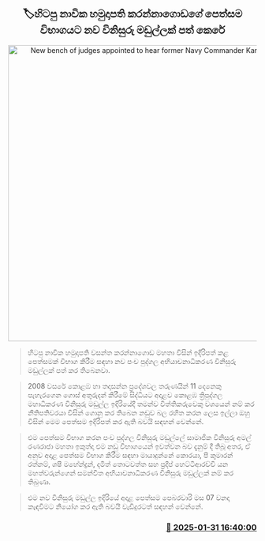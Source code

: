 <p align='center'><b><h2 align='center' title='New bench of judges appointed to hear former Navy Commander Karannagoda's petition'>🏷හිටපු නාවික හමුදාපති කරන්නාගොඩගේ පෙත්සම විභාගයට නව විනිසුරු මඩුල්ලක් පත් කෙරේ</h2></b></p>
<p align='center'><img src='https://helakuru.sgp1.cdn.digitaloceanspaces.com/esana/images/lib/court-gg.jpg' width='600' alt='New bench of judges appointed to hear former Navy Commander Karannagoda's petition'></p>

> හිටපු නාවික හමුදාපති වසන්ත කරන්නාගොඩ මහතා විසින් ඉදිරිපත් කළ පෙත්සමක් විභාග කිරීම සඳහා නව පංච පුද්ගල අභියාචනාධිකරණ විනිසුරු මඩුල්ලක් පත් කර තිබෙනවා.

> 2008 වසරේ කොළඹ හා තදාසන්න ප්‍රදේශවල තරුණයින් 11 දෙනෙකු පැහැරගෙන ගොස් අතුරුදන් කිරීමේ සිද්ධියට අදාළව කොළඹ ත්‍රිපුද්ගල මහාධිකරණ විනිසුරු මඩුල්ල ඉදිරියේදී තමන්ව විත්තිකරුවෙකු වශයෙන් නම් කර නීතිපතිවරයා විසින් ගොනු කර තිබෙන නඩුව බල රහිත කරන ලෙස ඉල්ලා ඔහු විසින් මෙම පෙත්සම ඉදිරිපත් කර ඇති බවයි සඳහන් වෙන්නේ.

> එම පෙත්සම විභාග කරන පංච පුද්ගල විනිසුරු මඩුල්ලේ සාමාජික විනිසුරු අමල් රණරාජා මහතා ඉකුත්දා එම නඩු විභාගයෙන් ඉවත්වන බව දැනුම් දී තිබූ අතර, ඒ අනුව අදාළ පෙත්සම විභාග කිරීම සඳහා මායාදුන්නේ කොරයා, පී කුමාරන් රත්නම්, ශෂී මහේන්ද්‍රන්, දමිත් තොටවත්ත සහ ප්‍රදීප් හෙට්ටිආරච්චි යන මහත්වරුන්ගෙන් සමන්විත අභියාචනාධිකරණ විනිසුරු මඩුල්ලක් නම් කර තිබුණා.

> එම නව විනිසුරු මඩුල්ල ඉදිරියේ අදාළ පෙත්සම පෙබරවාරි මස 07 වනදා කැඳවීමට නියෝග කර ඇති බවයි වැඩිදුරටත් සඳහන් වෙන්නේ.



<h3 align='right'><a href='https://www.helakuru.lk/esana/p/107072/'>📅 2025-01-31 16:40:00</a></h3>
